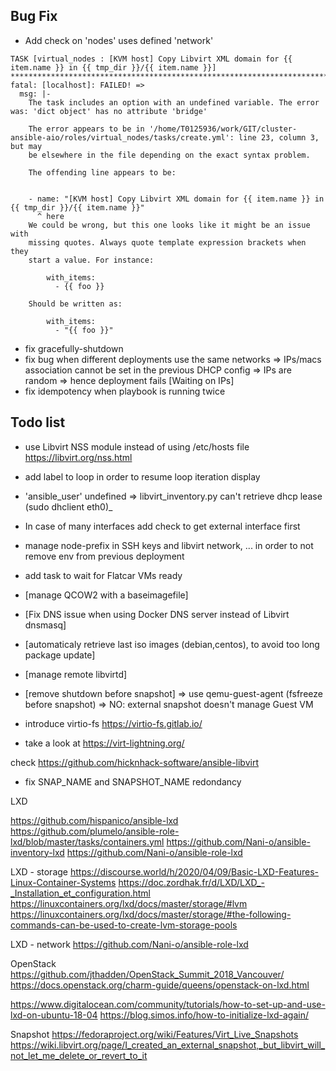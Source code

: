 Bug Fix
-------
- Add check on 'nodes' uses defined 'network'
```
TASK [virtual_nodes : [KVM host] Copy Libvirt XML domain for {{ item.name }} in {{ tmp_dir }}/{{ item.name }}] ************************************************************************************************************************
fatal: [localhost]: FAILED! =>
  msg: |-
    The task includes an option with an undefined variable. The error was: 'dict object' has no attribute 'bridge'

    The error appears to be in '/home/T0125936/work/GIT/cluster-ansible-aio/roles/virtual_nodes/tasks/create.yml': line 23, column 3, but may
    be elsewhere in the file depending on the exact syntax problem.

    The offending line appears to be:


    - name: "[KVM host] Copy Libvirt XML domain for {{ item.name }} in {{ tmp_dir }}/{{ item.name }}"
      ^ here
    We could be wrong, but this one looks like it might be an issue with
    missing quotes. Always quote template expression brackets when they
    start a value. For instance:

        with_items:
          - {{ foo }}

    Should be written as:

        with_items:
          - "{{ foo }}"
```
- fix gracefully-shutdown
- fix bug when different deployments use the same networks
  => IPs/macs association cannot be set in the previous DHCP config
  => IPs are random => hence deployment fails [Waiting on IPs]
- fix idempotency when playbook is running twice

Todo list
---------
- use Libvirt NSS module instead of using /etc/hosts file https://libvirt.org/nss.html
- add label to loop in order to resume loop iteration display
- 'ansible_user' undefined
=> libvirt_inventory.py can't retrieve dhcp lease (sudo dhclient eth0)_
- In case of many interfaces add check to get external interface first
- manage node-prefix in SSH keys and libvirt network, ... in order to not remove env from previous deployment
- add task to wait for Flatcar VMs ready

- [manage QCOW2 with a baseimagefile]
- [Fix DNS issue when using Docker DNS server instead of Libvirt dnsmasq]
- [automaticaly retrieve last iso images (debian,centos), to avoid too long package update]
- [manage remote libvirtd]
- [remove shutdown before snapshot]
=> use qemu-guest-agent (fsfreeze before snapshot)
=> NO: external snapshot doesn't manage Guest VM
- introduce virtio-fs https://virtio-fs.gitlab.io/

- take a look at https://virt-lightning.org/

check https://github.com/hicknhack-software/ansible-libvirt

- fix SNAP_NAME and SNAPSHOT_NAME redondancy

LXD

https://github.com/hispanico/ansible-lxd
https://github.com/plumelo/ansible-role-lxd/blob/master/tasks/containers.yml
https://github.com/Nani-o/ansible-inventory-lxd
https://github.com/Nani-o/ansible-role-lxd

LXD - storage
https://discourse.world/h/2020/04/09/Basic-LXD-Features-Linux-Container-Systems
https://doc.zordhak.fr/d/LXD/LXD_-_Installation_et_configuration.html
https://linuxcontainers.org/lxd/docs/master/storage/#lvm
https://linuxcontainers.org/lxd/docs/master/storage/#the-following-commands-can-be-used-to-create-lvm-storage-pools

LXD - network
https://github.com/Nani-o/ansible-role-lxd

OpenStack
https://github.com/jthadden/OpenStack_Summit_2018_Vancouver/
https://docs.openstack.org/charm-guide/queens/openstack-on-lxd.html

https://www.digitalocean.com/community/tutorials/how-to-set-up-and-use-lxd-on-ubuntu-18-04
https://blog.simos.info/how-to-initialize-lxd-again/

Snapshot
https://fedoraproject.org/wiki/Features/Virt_Live_Snapshots
https://wiki.libvirt.org/page/I_created_an_external_snapshot,_but_libvirt_will_not_let_me_delete_or_revert_to_it
